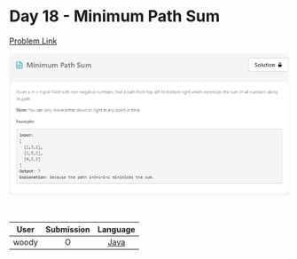 # Day 18 - Minimum Path Sum

[Problem Link](https://leetcode.com/problems/minimum-path-sum/)

![18-minimum-path-sum](../images/18-minimum-path-sum.png)

<br>

User  | Submission | Language
:--:  | :--------: | :-----:
woody | O          | [Java](./woody.md)